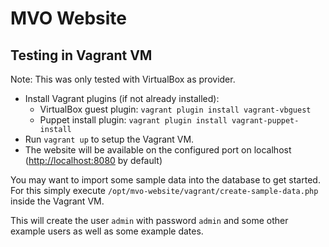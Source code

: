 # MVO Website

## Testing in Vagrant VM

Note: This was only tested with VirtualBox as provider.

* Install Vagrant plugins (if not already installed):
  * VirtualBox guest plugin: `vagrant plugin install vagrant-vbguest`
  * Puppet install plugin: `vagrant plugin install vagrant-puppet-install`
* Run `vagrant up` to setup the Vagrant VM.
* The website will be available on the configured port on localhost ([http://localhost:8080](http://localhost:8080) by default)

You may want to import some sample data into the database to get started. For this simply execute `/opt/mvo-website/vagrant/create-sample-data.php` inside the Vagrant VM.

This will create the user `admin` with password `admin` and some other example users as well as some example dates.